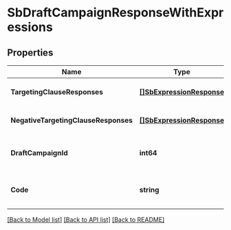 # SbDraftCampaignResponseWithExpressions

## Properties
Name | Type | Description | Notes
------------ | ------------- | ------------- | -------------
**TargetingClauseResponses** | [**[]SbExpressionResponse**](SBExpressionResponse.md) |  | [optional] [default to null]
**NegativeTargetingClauseResponses** | [**[]SbExpressionResponse**](SBExpressionResponse.md) |  | [optional] [default to null]
**DraftCampaignId** | **int64** | The identifier of the draft campaign. | [optional] [default to null]
**Code** | **string** | The draft campaign response code. | [optional] [default to null]

[[Back to Model list]](../README.md#documentation-for-models) [[Back to API list]](../README.md#documentation-for-api-endpoints) [[Back to README]](../README.md)

